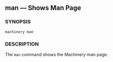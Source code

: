 
## man — Shows Man Page

### SYNOPSIS

  `machinery man`

### DESCRIPTION

The `man` command shows the Machinery man page.
